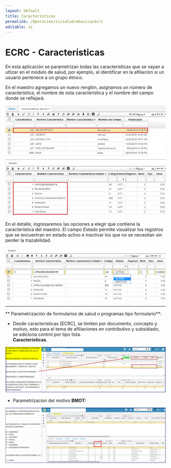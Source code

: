 ```yaml
---
layout: default
title: Características
permalink: /Operacion/is/salud/ebasica/ecrc
editable: si
---
```


# ECRC - Características

En esta aplicación se parametrizan todas las características que se vayan a utlizar en el módulo de salud, por ejemplo, al identificar en la afiliación si un usuario pertenece a un grupo étnico.  

En el maestro agregamos un nuevo renglón, asignamos un número de característica, el nombre de esta característica y el nombre del campo donde se reflejará.  

![](ecrc.png)

En el detalle, ingresaremos las opciones a elegir que contiene la característica del maestro. El campo _Estado_ permite visualizar los registros que se encuentran en estado activo e inactivar los que no se necesitan  sin perder la trazabilidad.  

![](ecrc1.png)  

*****

** Parametrización de formularios de salud o programas tipo formulario**:  
* Desde características  [ECRC], se limiten por documento, concepto y motivo, esto para el tema de afiliaciones en contributivo y subsidiado, se adiciona control por tipo lista.  
**Características**.  

![](ecrc5.png)  

* Parametrizacion del motivo **BMOT:**  

![](ecrc6.png)  


